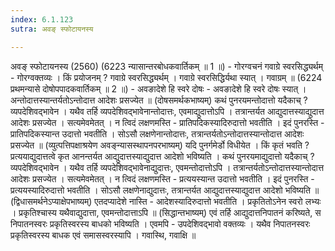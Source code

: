 ```yaml
---
index: 6.1.123
sutra: अवङ् स्फोटायनस्य

---
```

 अवङ् स्फोटायनस्य (2560) (6223 न्यासान्तरबोधकवार्तिकम् ॥ 1 ॥) - गोरग्वचनं गवाग्रे स्वरसिद्ध्यर्थम् - गोरग्वक्तव्यः । किं प्रयोजनम् ? गवाग्रे स्वरसिद्ध्यर्थम् । गवाग्रे स्वरसिद्धिर्यथा स्यात् । गवाग्रम् ॥ (6224 प्रथमन्यासे दोषोपपादकवार्तिकम् ॥ 2 ॥) - अवङादेशे हि स्वरे दोषः - अवङादेशे हि स्वरे दोषः स्यात् । अन्तोदात्तस्यान्तर्यतोऽन्तोदात्त आदेशः प्रसज्येत ॥ (दोषसमर्थकभाष्यम्) कथं पुनरयमन्तोदात्तो यदैकाच् ? व्यपदेशिवद्भावेन । यथैव तर्हि व्यपदेशिवद्भावेनान्तोदात्तः, एवमाद्युदात्तोऽपि । तत्रान्तर्यत आद्युदात्तस्याद्युदात्त आदेशः प्रसज्येत । सत्यमेवमेतत् । न त्विदं लक्षणमस्ति  -  प्रातिपदिकस्यादिरुदात्तो भवतीति । इदं पुनरस्ति  -  प्रातिपदिकस्यान्त उदात्तो भवतीति । सोऽसौ लक्षणेनान्तोदात्तः, तत्रान्तर्यतोऽन्तोदात्तस्यान्तोदात्त आदेशः प्रसज्येत ॥ (व्युत्पत्तिपक्षाश्रयेण अवङ्न्यासस्थापनपरभाष्यम्) यदि पुनर्गमेर्डो विधीयेत । किं कृतं भवति ? प्रत्ययाद्युदात्तत्वे कृत आनन्तर्यत आद्युदात्तस्याद्युदात्त आदेशो भविष्यति । कथं पुनरयमाद्युदात्तो यदैकाच् ? व्यपदेशिवद्भावेन । यथैव तर्हि व्यपदेशिवद्भावेनाद्युदात्तः, एवमन्तोदात्तोऽपि । तत्रान्तर्यतोऽन्तोदात्तस्यान्तोदात्त आदेशः प्रसज्येत । सत्यमेवमेतत् । न त्विदं लक्षणमस्ति  -  प्रत्ययस्यान्त उदात्तो भवतीति । इदं पुनरस्ति  -  प्रत्ययस्यादिरुदात्तो भवतीति । सोऽसौ लक्षणेनाद्युदात्तः, तत्रान्तर्यत आद्युदात्तस्याद्युदात्त आदेशो भविष्यति ॥ (द्विधासमर्थनेऽप्याक्षेपभाष्यम्) एतदप्यादेशे नास्ति  -  आदेशस्यादिरुदात्तो भवतीति । प्रकृतितोऽनेन स्वरो लभ्यः । प्रकृतिश्चास्य यथैवाद्युदात्ता, एवमन्तोदात्ताऽपि ॥ (सिद्धान्तभाष्यम्) एवं तर्हि आद्युदात्तनिपातनं करिष्यते, स निपातनस्वरः प्रकृतिस्वरस्य बाधको भविष्यति । एवमपि  -  उपदेशिवद्भावो वक्तव्यः । यथैव निपातनस्वरः प्रकृतिस्वरस्य बाधक एवं समासस्वरस्यापि । गवास्थि, गवाक्षि ॥ 